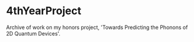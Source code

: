# 4thYearProject
Archive of work on my honors project, 'Towards Predicting the Phonons of 2D Quantum Devices'.
